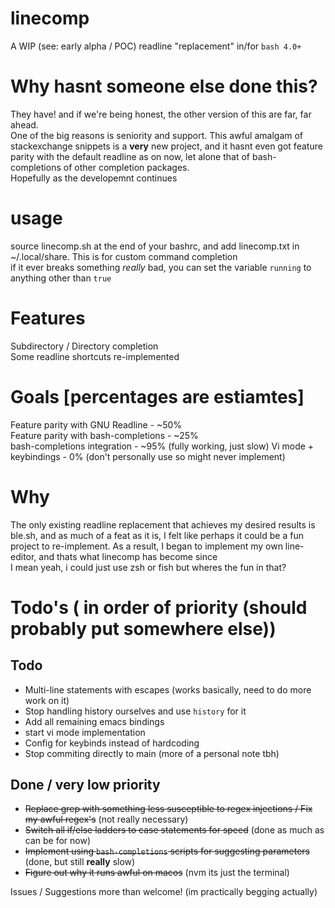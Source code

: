 # linecomp
A WIP (see: early alpha / POC) readline "replacement" in/for ``bash 4.0+``  

# Why hasnt someone else done this?
They have! and if we're being honest, the other version of this are far, far ahead.  
One of the big reasons is seniority and support. This awful amalgam of stackexchange snippets is a __very__ new project, and it hasnt even got feature parity with the default readline as on now, let alone that of bash-completions of other completion packages.  
Hopefully as the developemnt continues

# usage
source linecomp.sh at the end of your bashrc, and add linecomp.txt in ~/.local/share. This is for custom command completion  
if it ever breaks something _really_ bad, you can set the variable ``running`` to anything other than ``true``  

# Features
Subdirectory / Directory completion  
Some readline shortcuts re-implemented  

# Goals [percentages are estiamtes]
Feature parity with GNU Readline - ~50%  
Feature parity with bash-completions - ~25%  
bash-completions integration - ~95% (fully working, just slow)
Vi mode + keybindings - 0%  (don't personally use so might never implement)

# Why
The only existing readline replacement that achieves my desired results is ble.sh, and as much of a feat as it is, I felt like perhaps it could be a fun project to re-implement. As a result, I began to implement my own line-editor, and thats what linecomp has become since  
I mean yeah, i could just use zsh or fish but wheres the fun in that?  

# Todo's ( in order of priority (should probably put somewhere else))
## Todo
 - Multi-line statements with escapes (works basically, need to do more work on it)
 - Stop handling history ourselves and use ``history`` for it
 - Add all remaining emacs bindings
 - start vi mode implementation
 - Config for keybinds instead of hardcoding
 - Stop commiting directly to main (more of a personal note tbh)

## Done / very low priority
 - ~~Replace grep with something less susceptible to regex injections / Fix my awful regex's~~ (not really necessary)
 - ~~Switch all if/else ladders to case statements for speed~~ (done as much as can be for now)
 - ~~Implement using ``bash-completions`` scripts for suggesting parameters~~ (done, but still __really__ slow)
 - ~~Figure out why it runs awful on macos~~ (nvm its just the terminal)


Issues / Suggestions more than welcome! (im practically begging actually)
